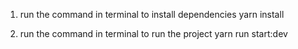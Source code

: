 1) run the command in terminal to install dependencies
yarn install

2) run the command in terminal to run the project
yarn run start:dev